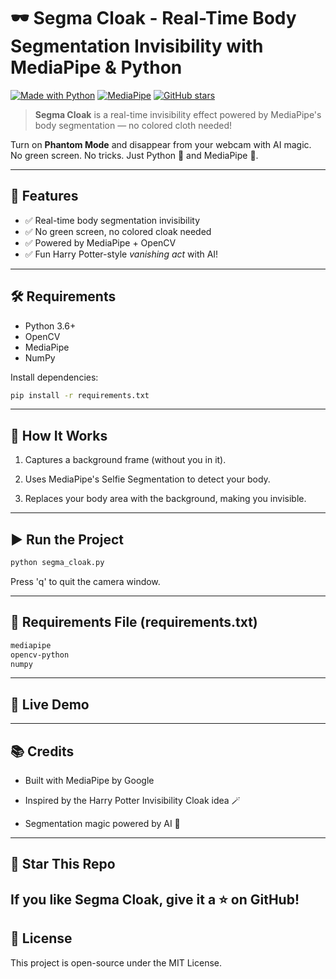 # 🕶️ Segma Cloak - Real-Time Body Segmentation Invisibility with MediaPipe & Python

[![Made with Python](https://img.shields.io/badge/Made%20with-Python-1f425f.svg)](https://www.python.org/)
[![MediaPipe](https://img.shields.io/badge/MediaPipe-Segmentation-orange)](https://google.github.io/mediapipe/)
[![GitHub stars](https://img.shields.io/github/stars/meharuno/Segma-Cloak?style=social)](https://github.com/meharuno/Segma-Cloak/stargazers)

> **Segma Cloak** is a real-time invisibility effect powered by MediaPipe's body segmentation — no colored cloth needed!

Turn on **Phantom Mode** and disappear from your webcam with AI magic.  
No green screen. No tricks. Just Python 🐍 and MediaPipe 💪.

---

## 🚀 Features
- ✅ Real-time body segmentation invisibility
- ✅ No green screen, no colored cloak needed
- ✅ Powered by MediaPipe + OpenCV
- ✅ Fun Harry Potter-style *vanishing act* with AI!

---

## 🛠️ Requirements

- Python 3.6+
- OpenCV
- MediaPipe
- NumPy

Install dependencies:

```bash
pip install -r requirements.txt
```
---
## 🎯 How It Works
1. Captures a background frame (without you in it).

2. Uses MediaPipe's Selfie Segmentation to detect your body.

3. Replaces your body area with the background, making you invisible.


---
## ▶️ Run the Project
```bash
python segma_cloak.py
```
Press 'q' to quit the camera window.

---
## 📝 Requirements File (requirements.txt)
```bash
mediapipe
opencv-python
numpy
```
---
## 🎥 Live Demo

---
## 📚 Credits
- Built with MediaPipe by Google

- Inspired by the Harry Potter Invisibility Cloak idea 🪄

- Segmentation magic powered by AI 🧠

---
## 🌟 Star This Repo
If you like Segma Cloak, give it a ⭐️ on GitHub!
---
## 📄 License
This project is open-source under the MIT License.




